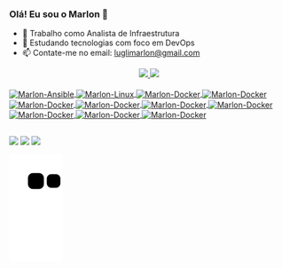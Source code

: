 ### Olá! Eu sou o Marlon 👋

- 🔭 Trabalho como Analista de Infraestrutura 
- 🌱 Estudando tecnologias com foco em DevOps
- 📫 Contate-me no email: luglimarlon@gmail.com

<div align="center">
  <a href="https://github.com/Marlonlugli">
  <img height="190em" src="https://github-readme-stats.vercel.app/api?username=Marlonlugli&show_icons=true&theme=transparent&include_all_commits=true&count_private=true"/>
  <img height="190em" src="https://github-readme-stats.vercel.app/api/top-langs/?username=Marlonlugli&layout=compact&langs_count=7&theme=transparent"/>
</div>

  <div style="display: inline_block"><br>
  <img align="center" alt="Marlon-Ansible" height="30" width="40" src="https://cdn.jsdelivr.net/gh/devicons/devicon/icons/ansible/ansible-original.svg" />
  <img align="center" alt="Marlon-Linux"   height="30" width="40" src="https://cdn.jsdelivr.net/gh/devicons/devicon/icons/linux/linux-original.svg" />
  <img align="center" alt="Marlon-Docker"   height="30" width="40" src="https://cdn.jsdelivr.net/gh/devicons/devicon/icons/docker/docker-plain-wordmark.svg" />      
  <img align="center" alt="Marlon-Docker"   height="30" width="40" src="https://cdn.jsdelivr.net/gh/devicons/devicon/icons/vagrant/vagrant-original.svg" />
  <img align="center" alt="Marlon-Docker"   height="30" width="40" src="https://cdn.jsdelivr.net/gh/devicons/devicon/icons/nginx/nginx-original.svg" />
  <img align="center" alt="Marlon-Docker"   height="30" width="40" src="https://cdn.jsdelivr.net/gh/devicons/devicon/icons/amazonwebservices/amazonwebservices-original.svg" />
  <img align="center" alt="Marlon-Docker"   height="30" width="40" src="https://cdn.jsdelivr.net/gh/devicons/devicon/icons/debian/debian-plain-wordmark.svg" />
  <img align="center" alt="Marlon-Docker"   height="30" width="40" src="https://cdn.jsdelivr.net/gh/devicons/devicon/icons/github/github-original-wordmark.svg" />
  <img align="center" alt="Marlon-Docker"   height="30" width="40" src="https://cdn.jsdelivr.net/gh/devicons/devicon/icons/grafana/grafana-original.svg" />
  <img align="center" alt="Marlon-Docker"   height="30" width="40" src="https://cdn.jsdelivr.net/gh/devicons/devicon/icons/google/google-original-wordmark.svg" />
  <img align="center" alt="Marlon-Docker"   height="30" width="40" src="https://cdn.jsdelivr.net/gh/devicons/devicon/icons/centos/centos-original.svg" />
                          
    
  
          
           
            
  </div>

##
  
  <div> 
  <a href="https://www.instagram.com/marlonlugli/" target="_blank"><img src="https://img.shields.io/badge/-Instagram-%23E4405F?style=for-the-badge&logo=instagram&logoColor=white" target="_blank"></a>
  <a href ="mailto:luglimarlon@gmail.com"><img src="https://img.shields.io/badge/-Gmail-%23333?style=for-the-badge&logo=gmail&logoColor=white" target="_blank"></a>
  <a href="https://www.linkedin.com/in/marlon-lugli/" target="_blank"><img src="https://img.shields.io/badge/-LinkedIn-%230077B5?style=for-the-badge&logo=linkedin&logoColor=white" target="_blank"></a> 
  
</div>

![snake gif](https://github.com/Marlonlugli/Marlonlugli/blob/output/github-contribution-grid-snake.svg)
